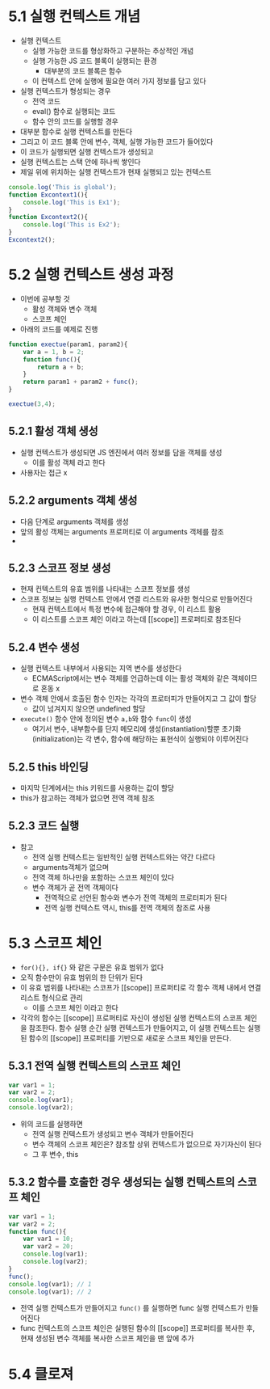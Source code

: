 # 5.1 실행 컨텍스트 개념
- 실행 컨텍스트
  - 실행 가능한 코드를 형상화하고 구분하는 추상적인 개념
  - 실행 가능한 JS 코드 블록이 실행되는 환경
    - 대부분의 코드 블록은 함수
  - 이 컨텍스트 안에 실행에 필요한 여러 가지 정보를 담고 있다
- 실행 컨텍스트가 형성되는 경우
  - 전역 코드
  - eval() 함수로 실행되는 코드
  - 함수 안의 코드를 실행할 경우
- 대부분 함수로 실행 컨텍스트를 만든다
- 그리고 이 코드 블록 안에 변수, 객체, 실행 가능한 코드가 들어있다
- 이 코드가 실행되면 실행 컨텍스트가 생성되고
- 실행 컨텍스트는 스택 안에 하나씩 쌓인다 
- 제일 위에 위치하는 실행 컨텍스트가 현재 실행되고 있는 컨텍스트

```javascript
console.log('This is global');
function Excontext1(){
    console.log('This is Ex1');
}
function Excontext2(){
    console.log('This is Ex2');
}
Excontext2();
```

# 5.2 실행 컨텍스트 생성 과정
- 이번에 공부할 것
  - 활성 객체와 변수 객체
  - 스코프 체인
- 아래의 코드를 예제로 진행

```javascript
function exectue(param1, param2){
    var a = 1, b = 2;
    function func(){
        return a + b;
    }
    return param1 + param2 + func();
}

exectue(3,4);
```
## 5.2.1 활성 객체 생성
- 실행 컨텍스트가 생성되면 JS 엔진에서 여러 정보를 담을 객체를 생성
  - 이를 활성 객체 라고 한다
- 사용자는 접근 x

## 5.2.2 arguments 객체 생성
- 다음 단계로 arguments 객체를 생성
- 앞의 활성 객체는 arguments 프로퍼티로 이 arguments 객체를 참조
- 
## 5.2.3 스코프 정보 생성
- 현재 컨텍스트의 유효 범위를 나타내는 스코프 정보를 생성
- 스코프 정보는 실행 컨텍스트 안에서 연결 리스트와 유사한 형식으로 만들어진다
  - 현재 컨텍스트에서 특정 변수에 접근해야 할 경우, 이 리스트 활용
  - 이 리스트를 스코프 체인 이라고 하는데 [[scope]] 프로퍼티로 참조된다

## 5.2.4 변수 생성
- 실행 컨텍스트 내부에서 사용되는 지역 변수를 생성한다
  - ECMAScript에서는 변수 객체를 언급하는데 이는 활성 객체와 같은 객체이므로 혼동 x
- 변수 객체 안에서 호출된 함수 인자는 각각의 프로터피가 만들어지고 그 값이 할당
  - 값이 넘겨지지 않으면 undefined 할당
- `execute()` 함수 안에 정의된 변수 `a,b`와 함수 `func`이 생성
  - 여기서 변수, 내부함수를 단지 메모리에 생성(instantiation)할뿐 초기화(initialization)는 각 변수, 함수에 해당하는 표현식이 실행되야 이루어진다

## 5.2.5 this 바인딩
- 마지막 단계에서는 this 키워드를 사용하는 값이 할당
- this가 참고하는 객체가 없으면 전역 객체 참조
  
## 5.2.3 코드 실행
- 참고
  - 전역 실행 컨텍스트는 일반적인 실행 컨텍스트와는 약간 다르다
  - arguments객체가 없으며
  - 전역 객체 하나만을 포함하는 스코프 체인이 있다
  - 변수 객체가 곧 전역 객체이다
    - 전역적으로 선언된 함수와 변수가 전역 객체의 프로터피가 된다
    - 전역 실행 컨텍스트 역시, this를 전역 객체의 참조로 사용

# 5.3 스코프 체인
- `for(){}, if{}` 와 같은 구문은 유효 범위가 없다
- 오직 함수만이 유효 범위의 한 단위가 된다
- 이 유효 범위를 나타내는 스코프가 [[scope]] 프로퍼티로 각 함수 객체 내에서 연결 리스트 형식으로 관리
  - 이를 스코프 체인 이라고 한다
- 각각의 함수는 [[scope]] 프로퍼티로 자신이 생성된 실행 컨텍스트의 스코프 체인을 참조한다. 함수 실행 순간 실행 컨텍스트가 만들어지고, 이 실행 컨텍스트는 실행된 함수의 [[scope]] 프로퍼티를 기반으로 새로운 스코프 체인을 만든다.

## 5.3.1 전역 실행 컨텍스트의 스코프 체인
```javascript
var var1 = 1;
var var2 = 2;
console.log(var1);
console.log(var2);
```
- 위의 코드를 실행하면
  - 전역 실행 컨텍스트가 생성되고 변수 객체가 만들어진다
  - 변수 객체의 스코프 체인은? 참조할 상위 컨텍스트가 없으므로 자기자신이 된다
  - 그 후 변수, this

## 5.3.2 함수를 호출한 경우 생성되는 실행 컨텍스트의 스코프 체인
```javascript
var var1 = 1;
var var2 = 2;
function func(){
    var var1 = 10;
    var var2 = 20;
    console.log(var1);
    console.log(var2);
}
func();
console.log(var1); // 1
console.log(var1); // 2
```
- 전역 실행 컨텍스트가 만들어지고 `func()` 를 실행하면 func 실행 컨텍스트가 만들어진다
- func 컨텍스트의 스코프 체인은 실행된 함수의 [[scope]] 프로퍼티를 복사한 후, 현재 생성된 변수 객체를 복사한 스코프 체인을 맨 앞에 추가

# 5.4 클로져